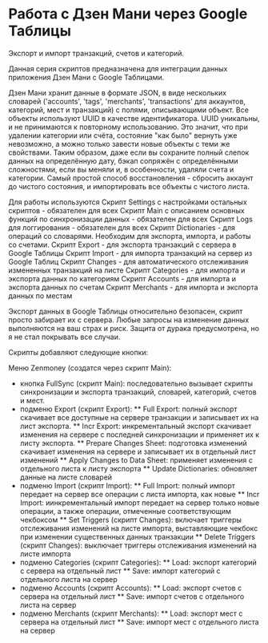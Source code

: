 # Работа с Дзен Мани через Google Таблицы
Экспорт и импорт транзакций, счетов и категорий.

Данная серия скриптов предназначена для интеграции данных приложения Дзен Мани с Google Таблицами.

Дзен Мани хранит данные в формате JSON, в виде нескольких словарей ('accounts', 'tags', 'merchants', 'transactions' для аккаунтов, категорий, мест и транзакций) с полями, описывающими объект. Все объекты используют UUID в качестве идентификатора. UUID уникальны, и не принимаются к повторному использованию. Это значит, что при удалении категории или счёта, состояние "как было" вернуть уже невозможно, а можно только завести новые объекты с теми же свойствами. Таким образом, даже если вы сохраните полный слепок данных на определённую дату, бэкап сопряжён с определёнными сложностями, если вы меняли и, в особенности, удаляли счета и категории. Самый простой способ восстановления - сбросить аккаунт до чистого состояния, и импортировать все объекты с чистого листа.

Для работы используются
Скрипт Settings с настройками остальных скриптов - обязателен для всех
Скрипт Main с описанием основных функций по синхронизации данных - обязателен для всех
Скрипт Logs для логгирования - обязателен для всех
Скрипт Dictionaries - для операций со словарями. Необходим для экспорта, импорта, и работы со счетами.
Скрипт Export - для экспорта транзакций с сервера в Google Таблицы
Скрипт Import - для импорта транзакций на сервер из Google Таблиц
Скрипт Changes - для автоматического отслеживания измененных транзакций на листе
Скрипт Categories - для импорта и экспорта данных по категориям
Скрипт Accounts - для импорта и экспорта данных по счетам
Скрипт Merchants - для импорта и экспорта данных по местам

Экспорт данных в Google Таблицы относительно безопасен, скрипт просто забирает их с сервера. Любые запросы на изменение данных выполняются на ваш страх и риск. Защита от дурака предусмотрена, но я не стал покрывать все случаи.

Скрипты добавляют следующие кнопки:

Меню Zenmoney (создатся через скрипт Main):
 * кнопка FullSync (скрипт Main): последовательно вызывает скрипты синхронизации и экспорта транзакций, словарей, категорий, счетов и мест.
 * подменю Export (скрипт Export):
  ** Full Export: полный экспорт скачивает все доступные на сервере транзакции и записывает их на лист экспорта.
  ** Incr Export: инкрементальный экспорт скачивает изменения на сервере с последней синхронизации и применяет их к листу экспорта.
  ** Prepare Changes Sheet: подготовка изменений скачивает изменения на сервере и записывает их в отдельный лист изменений
  ** Apply Changes to Data Sheet: применяет изменения с отдельного листа к листу экспорта
  ** Update Dictionaries: обновляет данные на листе словарей
 * подменю Import (скрипт Import):
  ** Full Import: полный импорт передает на сервер все операции с листа импорта, как новые
  ** Incr Import: иинкрементальный импорт передает на сервер только новые операции, а также операции, отмеченные соответствующим чекбоксом
  ** Set Triggers (скрипт Changes): включает триггеры отслеживания изменений на листе импорта, выставляющие чекбокс при изменении существенных данных транзакции
  ** Delete Triggers (скрипт Changes): выключает триггеры отслеживания изменений на листе импорта
 * подменю Categories (скрипт Categories):
  ** Load: экспорт категорий с сервера на отдельный лист
  ** Save: импорт категорий с отдельного листа на сервер
 * подменю Accounts (скрипт Accounts):
  ** Load: экспорт счетов с сервера на отдельный лист
  ** Save: импорт счетов с отдельного листа на сервер
 * подменю Merchants (скрипт Merchants):
  ** Load: экспорт мест с сервера на отдельный лист
  ** Save: импорт мест с отдельного листа на сервер









